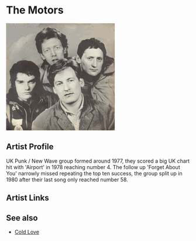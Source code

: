 # The Motors

![](../../assets/artists/The_Motors.png)

## Artist Profile

UK Punk / New Wave group formed around 1977, they scored a big UK chart hit with 'Airport' in 1978 reaching number 4. The follow up 'Forget About You' narrowly missed repeating the top ten success, the group split up in 1980 after their last song only reached number 58.

## Artist Links



## See also

- [Cold Love](Cold_Love.md)
